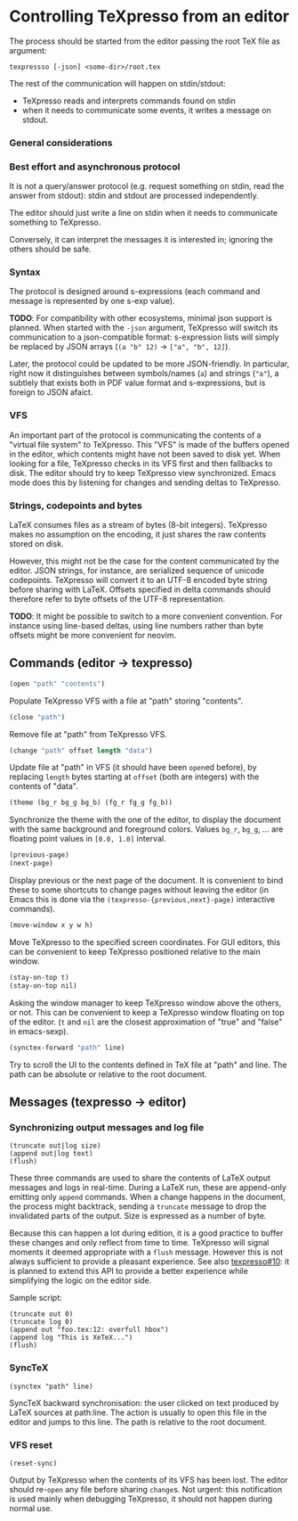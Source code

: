 # Controlling TeXpresso from an editor

The process should be started from the editor passing the root TeX file as argument:

```
texpressso [-json] <some-dir>/root.tex
```

The rest of the communication will happen on stdin/stdout:
- TeXpresso reads and interprets commands found on stdin
- when it needs to communicate some events, it writes a message on stdout.

### General considerations

### Best effort and asynchronous protocol

It is not a query/answer protocol (e.g. request something on stdin, read the answer from stdout): stdin and stdout are processed independently.

The editor should just write a line on stdin when it needs to communicate something to TeXpresso. 

Conversely, it can interpret the messages it is interested in; ignoring the others should be safe.

### Syntax

The protocol is designed around s-expressions (each command and message is represented by one s-exp value).

**TODO**: For compatibility with other ecosystems, minimal json support is planned. When started with the `-json` argument, TeXpresso will switch its communication to a json-compatible format: s-expression lists will simply be replaced by JSON arrays (`(a "b" 12)` -> `["a", "b", 12]`).

Later, the protocol could be updated to be more JSON-friendly. In particular, right now it distinguishes between symbols/names (`a`) and strings (`"a"`), a subtlely that exists both in PDF value format and s-expressions, but is foreign to JSON afaict.

### VFS

An important part of the protocol is communicating the contents of a "virtual file system" to TeXpresso. This "VFS" is made of the buffers opened in the editor, which contents might have not been saved to disk yet.
When looking for a file, TeXpresso checks in its VFS first and then fallbacks to disk. The editor should try to keep TeXpresso view synchronized. Emacs mode does this by listening for changes and sending deltas to TeXpresso.

### Strings, codepoints and bytes

LaTeX consumes files as a stream of bytes (8-bit integers). TeXpresso makes no assumption on the encoding, it just shares the raw contents stored on disk.

However, this might not be the case for the content communicated by the editor. 
JSON strings, for instance, are serialized sequence of unicode codepoints. TeXpresso will convert it to an UTF-8 encoded byte string before sharing with LaTeX. Offsets specified in delta commands should therefore refer to byte offsets of the UTF-8 representation.

**TODO**: It might be possible to switch to a more convenient convention. For instance using line-based deltas, using line numbers rather than byte offsets might be more convenient for neovim.

## Commands (editor -> texpresso)

```scheme
(open "path" "contents")
```

Populate TeXpresso VFS with a file at "path" storing "contents".


```scheme
(close "path")
```

Remove file at "path" from TeXpresso VFS.

```scheme
(change "path" offset length "data")
```

Update file at "path" in VFS (it should have been `open`ed before), by replacing `length` bytes starting at `offset` (both are integers) with the contents of "data".

```scheme
(theme (bg_r bg_g bg_b) (fg_r fg_g fg_b))
```

Synchronize the theme with the one of the editor, to display the document with the same background and foreground colors.
Values `bg_r`, `bg_g`, ... are floating point values in `[0.0, 1.0]` interval.

```scheme
(previous-page)
(next-page)
```

Display previous or the next page of the document. It is convenient to bind these to some shortcuts to change pages without leaving the editor (in Emacs this is done via the `(texpresso-{previous,next}-page)` interactive commands).

```scheme
(move-window x y w h)
```

Move TeXpresso to the specified screen coordinates. For GUI editors, this can be convenient to keep TeXpresso positioned relative to the main window.

```scheme
(stay-on-top t)
(stay-on-top nil)
```

Asking the window manager to keep TeXpresso window above the others, or not. This can be convenient to keep a TeXpresso window floating on top of the editor. (`t` and `nil` are the closest approximation of "true" and "false" in emacs-sexp).

```scheme
(synctex-forward "path" line)
```

Try to scroll the UI to the contents defined in TeX file at "path" and line. The path can be absolute or relative to the root document.

## Messages (texpresso -> editor)

### Synchronizing output messages and log file

```
(truncate out|log size)
(append out|log text)
(flush)
```

These three commands are used to share the contents of LaTeX output messages and logs in real-time.
During a LaTeX run, these are append-only emitting only `append` commands. When a change happens in the document, the process might backtrack, sending a `truncate` message to drop the invalidated parts of the output.
Size is expressed as a number of byte.

Because this can happen a lot during edition, it is a good practice to buffer these changes and only reflect from time to time. TeXpresso will signal moments it deemed appropriate with a `flush` message.
However this is not always sufficient to provide a pleasant experience. See also [texpresso#10](https://github.com/let-def/texpresso/issues/10): it is planned to extend this API to provide a better experience while simplifying the logic on the editor side.

Sample script:
```
(truncate out 0)
(truncate log 0)
(append out "foo.tex:12: overfull hbox")
(append log "This is XeTeX...")
(flush)
```


### SyncTeX

```
(synctex "path" line)
```

SyncTeX backward synchronisation: the user clicked on text produced by LaTeX sources at path:line. The action is usually to open this file in the editor and jumps to this line.
The path is relative to the root document.


### VFS reset

```
(reset-sync)
```

Output by TeXpresso when the contents of its VFS has been lost. The editor should re-`open` any file before sharing `change`s.
Not urgent: this notification is used mainly when debugging TeXpresso, it should not happen during normal use.
